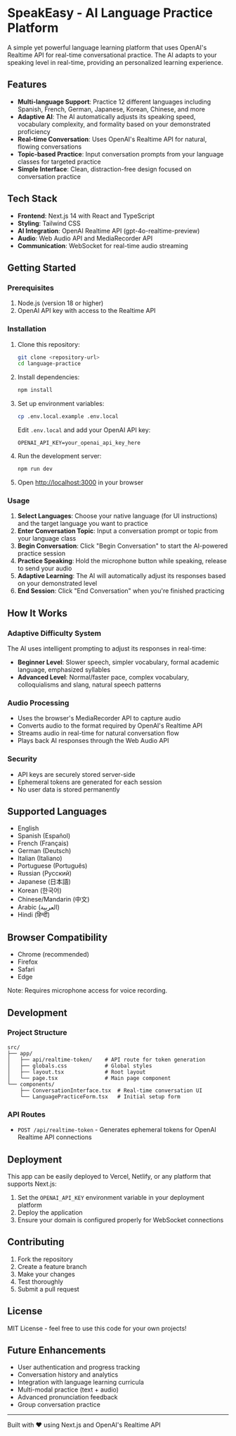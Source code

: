 # SpeakEasy - AI Language Practice Platform

A simple yet powerful language learning platform that uses OpenAI's Realtime API for real-time conversational practice. The AI adapts to your speaking level in real-time, providing an personalized learning experience.

## Features

- **Multi-language Support**: Practice 12 different languages including Spanish, French, German, Japanese, Korean, Chinese, and more
- **Adaptive AI**: The AI automatically adjusts its speaking speed, vocabulary complexity, and formality based on your demonstrated proficiency
- **Real-time Conversation**: Uses OpenAI's Realtime API for natural, flowing conversations
- **Topic-based Practice**: Input conversation prompts from your language classes for targeted practice
- **Simple Interface**: Clean, distraction-free design focused on conversation practice

## Tech Stack

- **Frontend**: Next.js 14 with React and TypeScript
- **Styling**: Tailwind CSS
- **AI Integration**: OpenAI Realtime API (gpt-4o-realtime-preview)
- **Audio**: Web Audio API and MediaRecorder API
- **Communication**: WebSocket for real-time audio streaming

## Getting Started

### Prerequisites

1. Node.js (version 18 or higher)
2. OpenAI API key with access to the Realtime API

### Installation

1. Clone this repository:
   ```bash
   git clone <repository-url>
   cd language-practice
   ```

2. Install dependencies:
   ```bash
   npm install
   ```

3. Set up environment variables:
   ```bash
   cp .env.local.example .env.local
   ```
   
   Edit `.env.local` and add your OpenAI API key:
   ```
   OPENAI_API_KEY=your_openai_api_key_here
   ```

4. Run the development server:
   ```bash
   npm run dev
   ```

5. Open [http://localhost:3000](http://localhost:3000) in your browser

### Usage

1. **Select Languages**: Choose your native language (for UI instructions) and the target language you want to practice
2. **Enter Conversation Topic**: Input a conversation prompt or topic from your language class
3. **Begin Conversation**: Click "Begin Conversation" to start the AI-powered practice session
4. **Practice Speaking**: Hold the microphone button while speaking, release to send your audio
5. **Adaptive Learning**: The AI will automatically adjust its responses based on your demonstrated level
6. **End Session**: Click "End Conversation" when you're finished practicing

## How It Works

### Adaptive Difficulty System

The AI uses intelligent prompting to adjust its responses in real-time:

- **Beginner Level**: Slower speech, simpler vocabulary, formal academic language, emphasized syllables
- **Advanced Level**: Normal/faster pace, complex vocabulary, colloquialisms and slang, natural speech patterns

### Audio Processing

- Uses the browser's MediaRecorder API to capture audio
- Converts audio to the format required by OpenAI's Realtime API
- Streams audio in real-time for natural conversation flow
- Plays back AI responses through the Web Audio API

### Security

- API keys are securely stored server-side
- Ephemeral tokens are generated for each session
- No user data is stored permanently

## Supported Languages

- English
- Spanish (Español)
- French (Français)
- German (Deutsch)
- Italian (Italiano)
- Portuguese (Português)
- Russian (Русский)
- Japanese (日本語)
- Korean (한국어)
- Chinese/Mandarin (中文)
- Arabic (العربية)
- Hindi (हिन्दी)

## Browser Compatibility

- Chrome (recommended)
- Firefox
- Safari
- Edge

Note: Requires microphone access for voice recording.

## Development

### Project Structure

```
src/
├── app/
│   ├── api/realtime-token/    # API route for token generation
│   ├── globals.css            # Global styles
│   ├── layout.tsx             # Root layout
│   └── page.tsx               # Main page component
└── components/
    ├── ConversationInterface.tsx  # Real-time conversation UI
    └── LanguagePracticeForm.tsx   # Initial setup form
```

### API Routes

- `POST /api/realtime-token` - Generates ephemeral tokens for OpenAI Realtime API connections

## Deployment

This app can be easily deployed to Vercel, Netlify, or any platform that supports Next.js:

1. Set the `OPENAI_API_KEY` environment variable in your deployment platform
2. Deploy the application
3. Ensure your domain is configured properly for WebSocket connections

## Contributing

1. Fork the repository
2. Create a feature branch
3. Make your changes
4. Test thoroughly
5. Submit a pull request

## License

MIT License - feel free to use this code for your own projects!

## Future Enhancements

- User authentication and progress tracking
- Conversation history and analytics
- Integration with language learning curricula
- Multi-modal practice (text + audio)
- Advanced pronunciation feedback
- Group conversation practice

---

Built with ❤️ using Next.js and OpenAI's Realtime API
